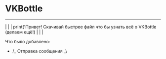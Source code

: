 # VKBottle
___________________________
|
 |
  |
   print('Привет! Скачивай быстрее файл что бы узнать всё о VKBottle (делаем ещё!)
  |
 |
|


Что было добавлено:
- /_ Отправка сообщения _\
